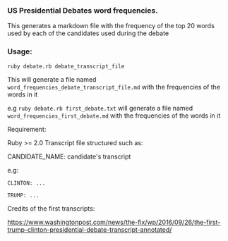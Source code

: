### US Presidential Debates word frequencies.

This generates a markdown file with the frequency of the top 20 words used by each of the candidates used during the debate


### Usage:

`ruby debate.rb debate_transcript_file`

This will generate a file named `word_frequencies_debate_transcript_file.md` with the frequencies of the words in it

e.g `ruby debate.rb first_debate.txt` will generate a file named `word_frequencies_first_debate.md` with the frequencies of the words in it

Requirement:

Ruby >= 2.0
Transcript file structured such as:

CANDIDATE_NAME: candidate's transcript

e.g:

```
CLINTON: ...

TRUMP: ...

```


Credits of the first transcripts:

https://www.washingtonpost.com/news/the-fix/wp/2016/09/26/the-first-trump-clinton-presidential-debate-transcript-annotated/
